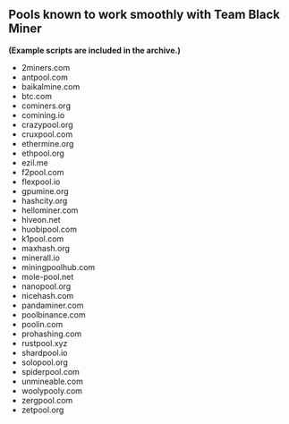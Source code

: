 ## Pools known to work smoothly with Team Black Miner

**(Example scripts are included in the archive.)**

* 2miners.com
* antpool.com
* baikalmine.com
* btc.com
* cominers.org
* comining.io
* crazypool.org
* cruxpool.com
* ethermine.org
* ethpool.org
* ezil.me
* f2pool.com
* flexpool.io
* gpumine.org
* hashcity.org
* hellominer.com
* hiveon.net
* huobipool.com
* k1pool.com
* maxhash.org
* minerall.io
* miningpoolhub.com
* mole-pool.net
* nanopool.org
* nicehash.com
* pandaminer.com
* poolbinance.com
* poolin.com
* prohashing.com
* rustpool.xyz
* shardpool.io
* solopool.org
* spiderpool.com
* unmineable.com
* woolypooly.com
* zergpool.com
* zetpool.org
